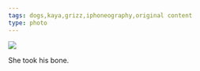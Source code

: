 ```yaml
---
tags: dogs,kaya,grizz,iphoneography,original content
type: photo
---
```

<img src="http://25.media.tumblr.com/654473e96661bfa317e313e78d138858/tumblr_mghaugLS0s1rdkc0do1_1280.jpg" />

She took his bone. 
